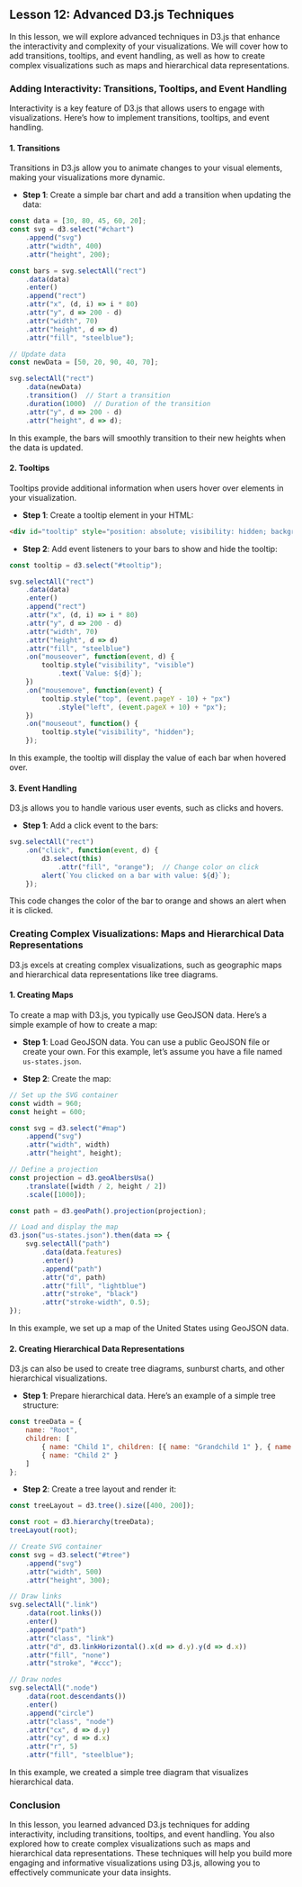 ## Lesson 12: Advanced D3.js Techniques

In this lesson, we will explore advanced techniques in D3.js that enhance the interactivity and complexity of your visualizations. We will cover how to add transitions, tooltips, and event handling, as well as how to create complex visualizations such as maps and hierarchical data representations.

### Adding Interactivity: Transitions, Tooltips, and Event Handling

Interactivity is a key feature of D3.js that allows users to engage with visualizations. Here’s how to implement transitions, tooltips, and event handling.

#### 1. Transitions

Transitions in D3.js allow you to animate changes to your visual elements, making your visualizations more dynamic.

- **Step 1**: Create a simple bar chart and add a transition when updating the data:

```javascript
const data = [30, 80, 45, 60, 20];
const svg = d3.select("#chart")
    .append("svg")
    .attr("width", 400)
    .attr("height", 200);

const bars = svg.selectAll("rect")
    .data(data)
    .enter()
    .append("rect")
    .attr("x", (d, i) => i * 80)
    .attr("y", d => 200 - d)
    .attr("width", 70)
    .attr("height", d => d)
    .attr("fill", "steelblue");

// Update data
const newData = [50, 20, 90, 40, 70];

svg.selectAll("rect")
    .data(newData)
    .transition()  // Start a transition
    .duration(1000)  // Duration of the transition
    .attr("y", d => 200 - d)
    .attr("height", d => d);
```

In this example, the bars will smoothly transition to their new heights when the data is updated.

#### 2. Tooltips

Tooltips provide additional information when users hover over elements in your visualization.

- **Step 1**: Create a tooltip element in your HTML:

```html
<div id="tooltip" style="position: absolute; visibility: hidden; background: lightgrey; padding: 5px; border-radius: 5px;"></div>
```

- **Step 2**: Add event listeners to your bars to show and hide the tooltip:

```javascript
const tooltip = d3.select("#tooltip");

svg.selectAll("rect")
    .data(data)
    .enter()
    .append("rect")
    .attr("x", (d, i) => i * 80)
    .attr("y", d => 200 - d)
    .attr("width", 70)
    .attr("height", d => d)
    .attr("fill", "steelblue")
    .on("mouseover", function(event, d) {
        tooltip.style("visibility", "visible")
            .text(`Value: ${d}`);
    })
    .on("mousemove", function(event) {
        tooltip.style("top", (event.pageY - 10) + "px")
            .style("left", (event.pageX + 10) + "px");
    })
    .on("mouseout", function() {
        tooltip.style("visibility", "hidden");
    });
```

In this example, the tooltip will display the value of each bar when hovered over.

#### 3. Event Handling

D3.js allows you to handle various user events, such as clicks and hovers.

- **Step 1**: Add a click event to the bars:

```javascript
svg.selectAll("rect")
    .on("click", function(event, d) {
        d3.select(this)
            .attr("fill", "orange");  // Change color on click
        alert(`You clicked on a bar with value: ${d}`);
    });
```

This code changes the color of the bar to orange and shows an alert when it is clicked.

### Creating Complex Visualizations: Maps and Hierarchical Data Representations

D3.js excels at creating complex visualizations, such as geographic maps and hierarchical data representations like tree diagrams.

#### 1. Creating Maps

To create a map with D3.js, you typically use GeoJSON data. Here’s a simple example of how to create a map:

- **Step 1**: Load GeoJSON data. You can use a public GeoJSON file or create your own. For this example, let’s assume you have a file named `us-states.json`.

- **Step 2**: Create the map:

```javascript
// Set up the SVG container
const width = 960;
const height = 600;

const svg = d3.select("#map")
    .append("svg")
    .attr("width", width)
    .attr("height", height);

// Define a projection
const projection = d3.geoAlbersUsa()
    .translate([width / 2, height / 2])
    .scale([1000]);

const path = d3.geoPath().projection(projection);

// Load and display the map
d3.json("us-states.json").then(data => {
    svg.selectAll("path")
        .data(data.features)
        .enter()
        .append("path")
        .attr("d", path)
        .attr("fill", "lightblue")
        .attr("stroke", "black")
        .attr("stroke-width", 0.5);
});
```

In this example, we set up a map of the United States using GeoJSON data.

#### 2. Creating Hierarchical Data Representations

D3.js can also be used to create tree diagrams, sunburst charts, and other hierarchical visualizations.

- **Step 1**: Prepare hierarchical data. Here’s an example of a simple tree structure:

```javascript
const treeData = {
    name: "Root",
    children: [
        { name: "Child 1", children: [{ name: "Grandchild 1" }, { name: "Grandchild 2" }] },
        { name: "Child 2" }
    ]
};
```

- **Step 2**: Create a tree layout and render it:

```javascript
const treeLayout = d3.tree().size([400, 200]);

const root = d3.hierarchy(treeData);
treeLayout(root);

// Create SVG container
const svg = d3.select("#tree")
    .append("svg")
    .attr("width", 500)
    .attr("height", 300);

// Draw links
svg.selectAll(".link")
    .data(root.links())
    .enter()
    .append("path")
    .attr("class", "link")
    .attr("d", d3.linkHorizontal().x(d => d.y).y(d => d.x))
    .attr("fill", "none")
    .attr("stroke", "#ccc");

// Draw nodes
svg.selectAll(".node")
    .data(root.descendants())
    .enter()
    .append("circle")
    .attr("class", "node")
    .attr("cx", d => d.y)
    .attr("cy", d => d.x)
    .attr("r", 5)
    .attr("fill", "steelblue");
```

In this example, we created a simple tree diagram that visualizes hierarchical data.

### Conclusion

In this lesson, you learned advanced D3.js techniques for adding interactivity, including transitions, tooltips, and event handling. You also explored how to create complex visualizations such as maps and hierarchical data representations. These techniques will help you build more engaging and informative visualizations using D3.js, allowing you to effectively communicate your data insights.